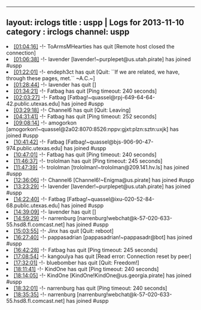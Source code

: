 
---
layout: irclogs
title : uspp | Logs for 2013-11-10
category : irclogs
channel: uspp
---
<li class="logitem"><a href="#01:04:16" name="01:04:16" class="time">[01:04:16]</a> -!- <span class="quit">ToArmsMHearties</span> has quit [Remote host closed the connection] </li>
<li class="logitem"><a href="#01:06:38" name="01:06:38" class="time">[01:06:38]</a> -!- <span class="join">lavender</span> [lavender!~purplepet@us.utah.pirate] has joined #uspp </li>
<li class="logitem"><a href="#01:22:01" name="01:22:01" class="time">[01:22:01]</a> -!- <span class="quit">endeph3ct</span> has quit [Quit: ``If we are related, we have, through these pages, met.`` ~A.C.~] </li>
<li class="logitem"><a href="#01:28:44" name="01:28:44" class="time">[01:28:44]</a> -!- <span class="quit">lavender</span> has quit [] </li>
<li class="logitem"><a href="#01:34:21" name="01:34:21" class="time">[01:34:21]</a> -!- <span class="quit">Fatbag</span> has quit [Ping timeout: 240 seconds] </li>
<li class="logitem"><a href="#02:03:27" name="02:03:27" class="time">[02:03:27]</a> -!- <span class="join">Fatbag</span> [Fatbag!~quassel@rpj-649-64-64-42.public.utexas.edu] has joined #uspp </li>
<li class="logitem"><a href="#03:29:18" name="03:29:18" class="time">[03:29:18]</a> -!- <span class="quit">Channel6</span> has quit [Quit: Leaving] </li>
<li class="logitem"><a href="#04:31:41" name="04:31:41" class="time">[04:31:41]</a> -!- <span class="quit">Fatbag</span> has quit [Ping timeout: 252 seconds] </li>
<li class="logitem"><a href="#09:08:14" name="09:08:14" class="time">[09:08:14]</a> -!- <span class="join">amogorkon</span> [amogorkon!~quassel@2a02:8070:8526:nppv:gjxt:plzn:sztn:uxjk] has joined #uspp </li>
<li class="logitem"><a href="#10:41:42" name="10:41:42" class="time">[10:41:42]</a> -!- <span class="join">Fatbag</span> [Fatbag!~quassel@bjs-906-90-47-974.public.utexas.edu] has joined #uspp </li>
<li class="logitem"><a href="#10:47:01" name="10:47:01" class="time">[10:47:01]</a> -!- <span class="quit">Fatbag</span> has quit [Ping timeout: 240 seconds] </li>
<li class="logitem"><a href="#11:46:37" name="11:46:37" class="time">[11:46:37]</a> -!- <span class="quit">trololman</span> has quit [Ping timeout: 245 seconds] </li>
<li class="logitem"><a href="#11:47:39" name="11:47:39" class="time">[11:47:39]</a> -!- <span class="join">trololman</span> [trololman!~trololman@209.141.hv.ls] has joined #uspp </li>
<li class="logitem"><a href="#12:36:06" name="12:36:06" class="time">[12:36:06]</a> -!- <span class="join">Channel6</span> [Channel6!~Enigma@us.pirate] has joined #uspp </li>
<li class="logitem"><a href="#13:23:29" name="13:23:29" class="time">[13:23:29]</a> -!- <span class="join">lavender</span> [lavender!~purplepet@us.utah.pirate] has joined #uspp </li>
<li class="logitem"><a href="#14:22:40" name="14:22:40" class="time">[14:22:40]</a> -!- <span class="join">Fatbag</span> [Fatbag!~quassel@ixu-020-52-84-68.public.utexas.edu] has joined #uspp </li>
<li class="logitem"><a href="#14:39:09" name="14:39:09" class="time">[14:39:09]</a> -!- <span class="quit">lavender</span> has quit [] </li>
<li class="logitem"><a href="#14:59:29" name="14:59:29" class="time">[14:59:29]</a> -!- <span class="join">narrenburg</span> [narrenburg!webchat@k-57-020-633-55.hsd8.fl.comcast.net] has joined #uspp </li>
<li class="logitem"><a href="#15:03:55" name="15:03:55" class="time">[15:03:55]</a> -!- <span class="quit">Jinx</span> has quit [Quit: reboot] </li>
<li class="logitem"><a href="#16:27:40" name="16:27:40" class="time">[16:27:40]</a> -!- <span class="join">pappasadrian</span> [pappasadrian!~pappasadr@bot] has joined #uspp </li>
<li class="logitem"><a href="#16:42:28" name="16:42:28" class="time">[16:42:28]</a> -!- <span class="quit">Fatbag</span> has quit [Ping timeout: 245 seconds] </li>
<li class="logitem"><a href="#17:08:54" name="17:08:54" class="time">[17:08:54]</a> -!- <span class="quit">kangoulya</span> has quit [Read error: Connection reset by peer] </li>
<li class="logitem"><a href="#17:32:01" name="17:32:01" class="time">[17:32:01]</a> -!- <span class="quit">bluebomber</span> has quit [Quit: Freedom!] </li>
<li class="logitem"><a href="#18:11:41" name="18:11:41" class="time">[18:11:41]</a> -!- <span class="quit">KindOne</span> has quit [Ping timeout: 240 seconds] </li>
<li class="logitem"><a href="#18:14:05" name="18:14:05" class="time">[18:14:05]</a> -!- <span class="join">KindOne</span> [KindOne!KindOne@us.georgia.pirate] has joined #uspp </li>
<li class="logitem"><a href="#18:32:01" name="18:32:01" class="time">[18:32:01]</a> -!- <span class="quit">narrenburg</span> has quit [Ping timeout: 240 seconds] </li>
<li class="logitem"><a href="#18:35:35" name="18:35:35" class="time">[18:35:35]</a> -!- <span class="join">narrenburg</span> [narrenburg!webchat@k-57-020-633-55.hsd8.fl.comcast.net] has joined #uspp </li>


